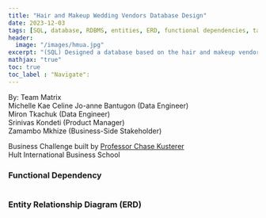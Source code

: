 ```yaml
---
title: "Hair and Makeup Wedding Vendors Database Design"
date: 2023-12-03
tags: [SQL, database, RDBMS, entities, ERD, functional dependencies, tables,data model]
header:
  image: "/images/hmua.jpg"
excerpt: "(SQL) Designed a database based on the hair and makeup vendors information in San Francisco Bay Area. This includes entities, functional dependencies, and Entity Relationship Diagram in 3NF."
mathjax: "true"
toc: true
toc_label : "Navigate":
---
```

By: Team Matrix <br>
Michelle Kae Celine Jo-anne Bantugon (Data Engineer) <br>
Miron Tkachuk (Data Engineer) <br>
Srinivas Kondeti (Product Manager) <br>
Zamambo Mkhize (Business-Side Stakeholder) <br>

Business Challenge built by [Professor Chase Kusterer](https://github.com/chase-kusterer)<br>
Hult International Business School<br>

### Functional Dependency
<img src="{{ site.url }}{{ site.baseurl }}/images/hmu_db_01.png" alt="">

### Entity Relationship Diagram (ERD)
<img src="{{ site.url }}{{ site.baseurl }}/images/hmu_db_02.png" alt="">
